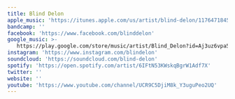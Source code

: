 ```yaml
---
title: Blind Delon
apple_music: 'https://itunes.apple.com/us/artist/blind-delon/1176471845'
bandcamp: ''
facebook: 'https://www.facebook.com/blinddelon'
google_music: >-
   https://play.google.com/store/music/artist/Blind_Delon?id=Aj3uz6vpa5c5rqd5givp3enfxrm
instagram: 'https://www.instagram.com/blindelon'
soundcloud: 'https://soundcloud.com/blind-delon'
spotify: 'https://open.spotify.com/artist/6IFtN53KWskqBgrW1Adf7X'
twitter: ''
website: ''
youtube: 'https://www.youtube.com/channel/UCR9C5DjiM8k_Y3uguPeo2UQ'
---
```

